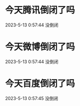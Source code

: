# 今天腾讯倒闭了吗

2023-5-13 0:57:44 没倒闭

# 今天微博倒闭了吗

2023-5-13 0:57:44 没倒闭

# 今天百度倒闭了吗

2023-5-13 0:57:45 没倒闭

